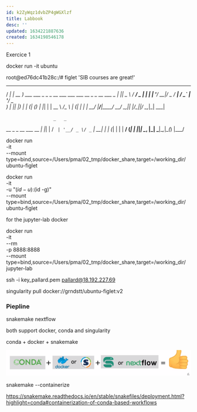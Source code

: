 ```yaml
---
id: k2ZyWqz1dvbZP4gWGXlzf
title: Labbook
desc: ''
updated: 1634221887636
created: 1634198546178
---
```

Exercice 1

docker run -it ubuntu



root@ed76dc41b28c:/# figlet 'SIB courses are great!'
 ____ ___ ____
/ ___|_ _| __ )    ___ ___  _   _ _ __ ___  ___  ___    __ _ _ __ ___
\___ \| ||  _ \   / __/ _ \| | | | '__/ __|/ _ \/ __|  / _` | '__/ _ \
 ___) | || |_) | | (_| (_) | |_| | |  \__ \  __/\__ \ | (_| | | |  __/
|____/___|____/   \___\___/ \__,_|_|  |___/\___||___/  \__,_|_|  \___|

                      _   _
  __ _ _ __ ___  __ _| |_| |
 / _` | '__/ _ \/ _` | __| |
| (_| | | |  __/ (_| | |_|_|
 \__, |_|  \___|\__,_|\__(_)
 |___/


 

docker run \
-it \
--mount type=bind,source=/Users/pma/02_tmp/docker_share,target=/working_dir/ \
ubuntu-figlet


docker run \
-it \
-u "$(id -u):$(id -g)" \
--mount type=bind,source=/Users/pma/02_tmp/docker_share,target=/working_dir/ \
ubuntu-figlet



for the jupyter-lab docker

docker run \
-it \
--rm \
-p 8888:8888 \
--mount type=bind,source=/Users/pma/02_tmp/docker_share,target=/working_dir/ \
jupyter-lab

ssh -i key_pallard.pem pallard@18.192.227.69


singularity pull docker://grndstt/ubuntu-figlet:v2

### Piepline

snakemake
nextflow

both support docker, conda and singularity


conda + docker + snakemake 

![](/assets/images/2021-10-14-16-28-02.png)


snakemake --containerize

https://snakemake.readthedocs.io/en/stable/snakefiles/deployment.html?highlight=conda#containerization-of-conda-based-workflows
